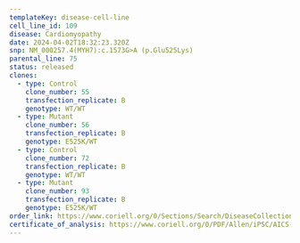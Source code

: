 ```yaml
---
templateKey: disease-cell-line
cell_line_id: 109
disease: Cardiomyopathy
date: 2024-04-02T18:32:23.320Z
snp: NM_000257.4(MYH7):c.1573G>A (p.Glu525Lys)
parental_line: 75
status: released
clones:
  - type: Control
    clone_number: 55
    transfection_replicate: B
    genotype: WT/WT
  - type: Mutant
    clone_number: 56
    transfection_replicate: B
    genotype: E525K/WT
  - type: Control
    clone_number: 72
    transfection_replicate: B
    genotype: WT/WT
  - type: Mutant
    clone_number: 93
    transfection_replicate: B
    genotype: E525K/WT
order_link: https://www.coriell.org/0/Sections/Search/DiseaseCollection_Detail.aspx?Ref=AICS-0109&Product=CiPSC&PgId=166
certificate_of_analysis: https://www.coriell.org/0/PDF/Allen/iPSC/AICS-0109_CofA.pdf
---
```

